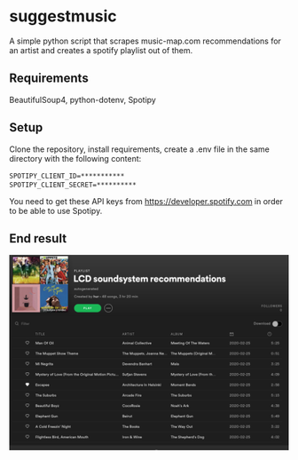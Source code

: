 # suggestmusic
A simple python script that scrapes music-map.com recommendations for an artist and creates a spotify playlist out of them.


## Requirements
BeautifulSoup4, python-dotenv, Spotipy


## Setup
Clone the repository, install requirements, create a .env file in the same directory with the following content:
```
SPOTIPY_CLIENT_ID=***********
SPOTIPY_CLIENT_SECRET=**********
```
You need to get these API keys from https://developer.spotify.com in order to be able to use Spotipy.


## End result
![Sample result](https://github.com/hur/suggestmusic/blob/master/sample.png)
